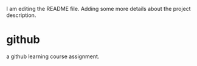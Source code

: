 I am editing the README file. Adding some more details about the project description.
# github
a github learning course assignment.
